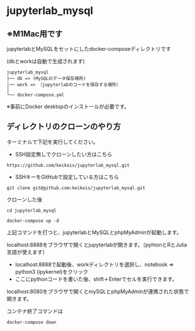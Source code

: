# jupyterlab_mysql
## ※M1Mac用です
jupyterlabとMySQLをセットにしたdocker-composeディレクトリです

(dbとworkは自動で生成されます)
```
jupyterlab_mysql
├── db => (MySQLのデータ保存場所)
│── work => （jupyterlabのコードを保存する場所）
│           
└── docker-compose.yml
```

※事前にDocker desktopのインストールが必要です。
## ディレクトリのクローンのやり方
ターミナルで下記を実行してください。
- SSH設定無しでクローンしたい方はこちら
```
https://github.com/keikois/jupyterlab_mysql.git
```
- SSHキーをGitHubで設定している方はこちら
```
git clone git@github.com:keikois/jupyterlab_mysql.git
```

クローンした後
```
cd jupyterlab_mysql
```
```
docker-compose up -d
```
上記コマンドを打つと、jupyterlabとMySQLとphpMyAdminが起動します。

localhost:8888をブラウザで開くとjupyterlabが開きます。（pyhtonとRとJulia言語が使えます）

- localhost:8888で起動後、workディレクトリを選択し、notebook => python3 (ipykernel)をクリック
- ここにpythonコードを書いた後、shift＋Enterでセルを実行できます。

localhost:8080をブラウザで開くとmySQLとphpMyAdminが連携された状態で開きます。

コンテナ終了コマンドは
```
docker-compose down
```
